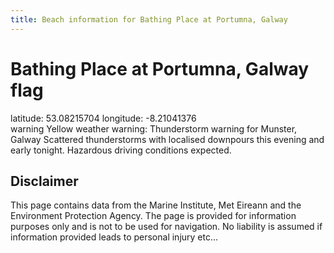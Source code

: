 ```yaml
---
title: Beach information for Bathing Place at Portumna, Galway
---
```

# Bathing Place at Portumna, Galway <span class="material-icons blue-flag">flag</span>

<div class="location-info">latitude: 53.08215704 longitude: -8.21041376</div>
<div class="met-eireann-warnings"><span class="material-icons yellow-warning">warning</span>&nbsp;Yellow weather warning: Thunderstorm warning for Munster, Galway Scattered thunderstorms with localised downpours this evening and early tonight. Hazardous driving conditions expected.&nbsp;</div>
<div></div>

## Disclaimer

This page contains data from the Marine Institute, 
Met Eireann and the Environment Protection Agency. The page is provided for
information purposes only and is not to be used for navigation. No liability 
is assumed if information provided leads to personal injury etc...